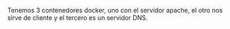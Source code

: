 Tenemos 3 contenedores docker, uno con el servidor apache, el otro nos sirve de cliente y el tercero es un servidor DNS.
